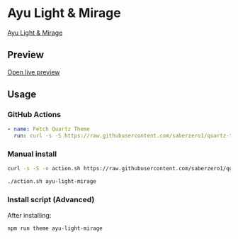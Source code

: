 # Ayu Light & Mirage

[Ayu Light & Mirage](https://taronull.substack.com)

## Preview

[Open live preview](https://quartz-themes.github.io/ayu-light-mirage/)

## Usage

### GitHub Actions

```yaml
- name: Fetch Quartz Theme
  run: curl -s -S https://raw.githubusercontent.com/saberzero1/quartz-themes/master/action.sh | bash -s -- ayu-light-mirage
```

### Manual install

```bash
curl -s -S -o action.sh https://raw.githubusercontent.com/saberzero1/quartz-themes/master/action.sh

./action.sh ayu-light-mirage
```

### Install script (Advanced)

After installing:

```bash
npm run theme ayu-light-mirage
```
